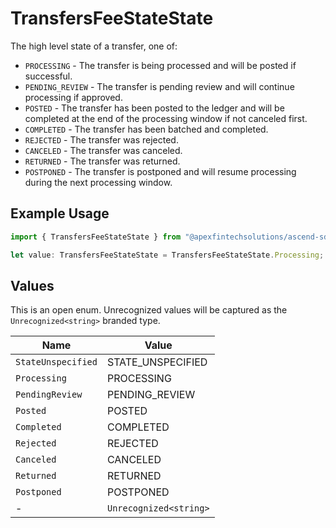 # TransfersFeeStateState

The high level state of a transfer, one of:
- `PROCESSING` - The transfer is being processed and will be posted if successful.
- `PENDING_REVIEW` - The transfer is pending review and will continue processing if approved.
- `POSTED` - The transfer has been posted to the ledger and will be completed at the end of the processing window if not canceled first.
- `COMPLETED` - The transfer has been batched and completed.
- `REJECTED` - The transfer was rejected.
- `CANCELED` - The transfer was canceled.
- `RETURNED` - The transfer was returned.
- `POSTPONED` - The transfer is postponed and will resume processing during the next processing window.

## Example Usage

```typescript
import { TransfersFeeStateState } from "@apexfintechsolutions/ascend-sdk/models/components";

let value: TransfersFeeStateState = TransfersFeeStateState.Processing;
```

## Values

This is an open enum. Unrecognized values will be captured as the `Unrecognized<string>` branded type.

| Name                   | Value                  |
| ---------------------- | ---------------------- |
| `StateUnspecified`     | STATE_UNSPECIFIED      |
| `Processing`           | PROCESSING             |
| `PendingReview`        | PENDING_REVIEW         |
| `Posted`               | POSTED                 |
| `Completed`            | COMPLETED              |
| `Rejected`             | REJECTED               |
| `Canceled`             | CANCELED               |
| `Returned`             | RETURNED               |
| `Postponed`            | POSTPONED              |
| -                      | `Unrecognized<string>` |